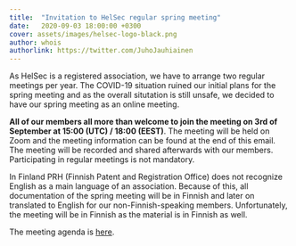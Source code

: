 ```yaml
---
title:  "Invitation to HelSec regular spring meeting"
date:   2020-09-03 18:00:00 +0300
cover: assets/images/helsec-logo-black.png
author: whois
authorlink: https://twitter.com/JuhoJauhiainen
---
```


As HelSec is a registered association, we have to arrange two regular meetings per year. The COVID-19 situation ruined our initial plans for the spring meeting and as the overall situtation is still unsafe, we decided to have our spring meeting as an online meeting.

**All of our members all more than welcome to join the meeting on 3rd of September at 15:00 (UTC) / 18:00 (EEST)**. The meeting will be held on Zoom and the meeting information can be found at the end of this email. The meeting will be recorded and shared afterwards with our members. Participating in regular meetings is not mandatory.

In Finland PRH (Finnish Patent and Registration Office) does not recognize English as a main language of an association. Because of this, all documentation of the spring meeting will be in Finnish and later on translated to English for our non-Finnish-speaking members. Unfortunately, the meeting will be in Finnish as the material is in Finnish as well.

The meeting agenda is [here](/assets/helsecry/2020-kevatkokous/2020-spring-meeting-agenda.pdf).


